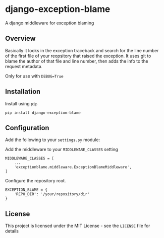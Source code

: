 django-exception-blame
======================

A django middleware for exception blaming

## Overview

Basically it looks in the exception traceback and search for the line number of the first file of your reopsitory that raised the exception. It uses git to blame the author of that file and line number, then adds the info to the request metadata.

Only for use with `DEBUG=True`

## Installation

Install using `pip`

    pip install django-exception-blame

## Configuration

Add the following to your `settings.py` module:

Add the middleware to your `MIDDLEWARE_CLASSES` setting

    MIDDLEWARE_CLASSES = [
        ...
        'exceptionblame.middleware.ExceptionBlameMiddleware',
    ]

Configure the repository root.

    EXCEPTION_BLAME = {
        'REPO_DIR': '/your/repository/dir'
    }

## License

This project is licensed under the MIT License - see the `LICENSE` file for details


